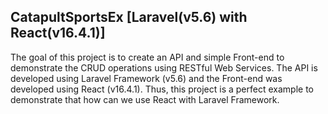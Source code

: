 ## CatapultSportsEx [Laravel(v5.6) with React(v16.4.1)]

The goal of this project is to create an API and simple Front-end to demonstrate the CRUD operations using RESTful Web Services. The API is developed using Laravel Framework (v5.6) and the Front-end was developed using React (v16.4.1). Thus, this project is a perfect example to demonstrate that how can we use React with Laravel Framework.
